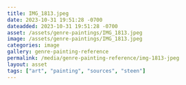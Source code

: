 ```yaml
---
title: IMG_1813.jpeg
date: 2023-10-31 19:51:28 -0700
dateadded: 2023-10-31 19:51:28 -0700
asset: /assets/genre-paintings/IMG_1813.jpeg
image: /assets/genre-paintings/IMG_1813.jpeg
categories: image
gallery: genre-painting-reference
permalink: /media/genre-painting-reference/img-1813-jpeg
layout: asset
tags: ["art", "painting", "sources", "steen"]
--- 
```

